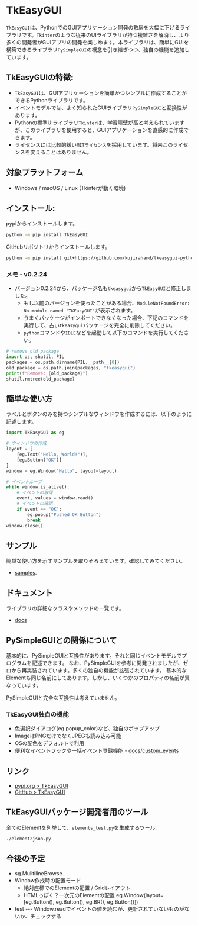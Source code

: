 # TkEasyGUI

`TkEasyGUI`は、PythonでのGUIアプリケーション開発の敷居を大幅に下げるライブラリです。`Tkinter`のような従来のUIライブラリが持つ複雑さを解消し、より多くの開発者がGUIアプリの開発を楽しめます。本ライブラリは、簡単にGUIを構築できるライブラリ`PySimpleGUI`の概念を引き継ぎつつ、独自の機能を追加しています。

## TkEasyGUIの特徴:

- `TkEasyGUI`は、GUIアプリケーションを簡単かつシンプルに作成することができるPythonライブラリです。
- イベントモデルでは、よく知られたGUIライブラリ`PySimpleGUI`と互換性があります。
- Pythonの標準UIライブラリ`Tkinter`は、学習障壁が高と考えられていますが、このライブラリを使用すると、GUIアプリケーションを直感的に作成できます。
- ライセンスには比較的緩い`MITライセンス`を採用しています。将来このライセンスを変えることはありません。

## 対象プラットフォーム

- Windows / macOS / Linux (Tkinterが動く環境)

## インストール:

pypiからインストールします。

```sh
python -m pip install TkEasyGUI
```

GitHubリポジトリからインストールします。

```sh
python -m pip install git+https://github.com/kujirahand/tkeasygui-python
```

### メモ - v0.2.24

- バージョン0.2.24から、パッケージ名も`tkeasygui`から`TkEasyGUI`と修正しました。
  - もし以前のバージョンを使ったことがある場合、`ModuleNotFoundError: No module named 'TKEasyGUI'`が表示されます。
  - うまくパッケージがインポートできなくなった場合、下記のコマンドを実行して、古い`tkeasygui`パッケージを完全に削除してください。
  - `python`コマンドや`IDLE`などを起動して以下のコマンドを実行してください。

```py:remove_old_package.py
# remove old package
import os, shutil, PIL
packages = os.path.dirname(PIL.__path__[0])
old_package = os.path.join(packages, "tkeasygui")
print(f"Remove: {old_package}")
shutil.rmtree(old_package)
```


## 簡単な使い方

ラベルとボタンのみを持つシンプルなウィンドウを作成するには、以下のように記述します。

```py
import TkEasyGUI as eg

# ウィンドウの作成
layout = [
    [eg.Text("Hello, World!")],
    [eg.Button("OK")]
]
window = eg.Window("Hello", layout=layout)

# イベントループ
while window.is_alive():
    # イベントの取得
    event, values = window.read()
    # イベントの確認
    if event == "OK":
        eg.popup("Pushed OK Button")
        break
window.close()
```

## サンプル

簡単な使い方を示すサンプルを取りそろえています。確認してみてください。

- [samples](https://github.com/kujirahand/tkeasygui-python/tree/main/tests).

## ドキュメント

ライブラリの詳細なクラスやメソッドの一覧です。

- [docs](https://github.com/kujirahand/tkeasygui-python/tree/main/docs)

## PySimpleGUIとの関係について

基本的に、PySimpleGUIと互換性があります。それと同じイベントモデルでプログラムを記述できます。
なお、PySimpleGUIを参考に開発されましたが、ゼロから再実装されています。多くの独自の機能が拡張されています。
基本的なElementも同じ名前にしてあります。しかし、いくつかのプロパティの名前が異なっています。

PySimpleGUIと完全な互換性は考えていません。

### TkEasyGUI独自の機能

- 色選択ダイアログ(eg.popup_color)など、独自のポップアップ
- ImageはPNGだけでなくJPEGも読み込み可能
- OSの配色をデフォルトで利用
- 便利なイベントフックや一括イベント登録機能 - [docs/custom_events](docs/custom_events.md)

## リンク

- [pypi.org > TkEasyGUI](https://pypi.org/project/tkeasygui/)
- [GitHub > TkEasyGUI](https://github.com/kujirahand/tkeasygui-python/)

## TkEasyGUIパッケージ開発者用のツール

全てのElementを列挙して、`elements_test.py`を生成するツール:

```sh
./element2json.py
```

## 今後の予定

- sg.MulitilineBrowse
- Window作成時の配置モード
  - 絶対座標でのElementの配置 / Gridレイアウト
  - HTMLっぽく？一次元のElementの配置 eg.Window(layout=[eg.Button(), eg.Button(), eg.BR(), eg.Button()])
- test --- Window.readでイベントの値を読むが、更新されていないものがないか、チェックする

